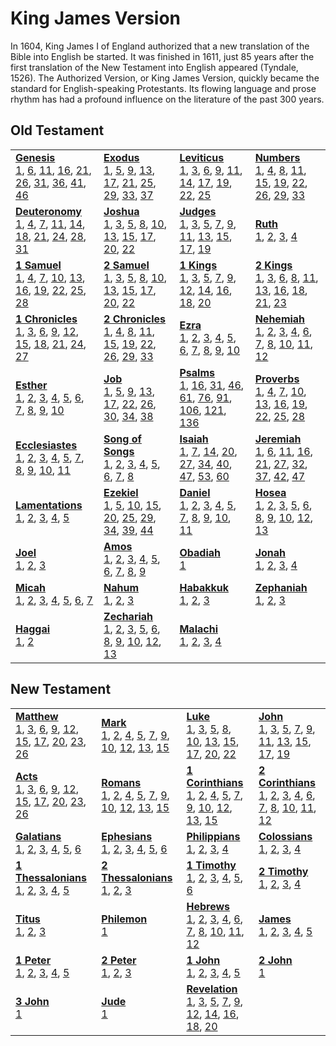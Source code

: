 # King James Version

In 1604, King James I of England authorized that a new translation of the Bible into English be started. It was finished in 1611, just 85 years after the first translation of the New Testament into English appeared (Tyndale, 1526). The Authorized Version, or King James Version, quickly became the standard for English-speaking Protestants. Its flowing language and prose rhythm has had a profound influence on the literature of the past 300 years.



## Old Testament

<table>
<tr>
<td>
<b><a href='Gen.md'>Genesis</a></b><br/>
<a href='Gen.md#genesis-1'>1</a>, <a href='Gen.md#genesis-6'>6</a>, <a href='Gen.md#genesis-11'>11</a>, <a href='Gen.md#genesis-16'>16</a>, <a href='Gen.md#genesis-21'>21</a>, <a href='Gen.md#genesis-26'>26</a>, <a href='Gen.md#genesis-31'>31</a>, <a href='Gen.md#genesis-36'>36</a>, <a href='Gen.md#genesis-41'>41</a>, <a href='Gen.md#genesis-46'>46</a>
</td>
<td>
<b><a href='Exod.md'>Exodus</a></b><br/>
<a href='Exod.md#exodus-1'>1</a>, <a href='Exod.md#exodus-5'>5</a>, <a href='Exod.md#exodus-9'>9</a>, <a href='Exod.md#exodus-13'>13</a>, <a href='Exod.md#exodus-17'>17</a>, <a href='Exod.md#exodus-21'>21</a>, <a href='Exod.md#exodus-25'>25</a>, <a href='Exod.md#exodus-29'>29</a>, <a href='Exod.md#exodus-33'>33</a>, <a href='Exod.md#exodus-37'>37</a>
</td>
<td>
<b><a href='Lev.md'>Leviticus</a></b><br/>
<a href='Lev.md#leviticus-1'>1</a>, <a href='Lev.md#leviticus-3'>3</a>, <a href='Lev.md#leviticus-6'>6</a>, <a href='Lev.md#leviticus-9'>9</a>, <a href='Lev.md#leviticus-11'>11</a>, <a href='Lev.md#leviticus-14'>14</a>, <a href='Lev.md#leviticus-17'>17</a>, <a href='Lev.md#leviticus-19'>19</a>, <a href='Lev.md#leviticus-22'>22</a>, <a href='Lev.md#leviticus-25'>25</a>
</td>
<td>
<b><a href='Num.md'>Numbers</a></b><br/>
<a href='Num.md#numbers-1'>1</a>, <a href='Num.md#numbers-4'>4</a>, <a href='Num.md#numbers-8'>8</a>, <a href='Num.md#numbers-11'>11</a>, <a href='Num.md#numbers-15'>15</a>, <a href='Num.md#numbers-19'>19</a>, <a href='Num.md#numbers-22'>22</a>, <a href='Num.md#numbers-26'>26</a>, <a href='Num.md#numbers-29'>29</a>, <a href='Num.md#numbers-33'>33</a>
</td></tr>
<tr>
<td>
<b><a href='Deut.md'>Deuteronomy</a></b><br/>
<a href='Deut.md#deuteronomy-1'>1</a>, <a href='Deut.md#deuteronomy-4'>4</a>, <a href='Deut.md#deuteronomy-7'>7</a>, <a href='Deut.md#deuteronomy-11'>11</a>, <a href='Deut.md#deuteronomy-14'>14</a>, <a href='Deut.md#deuteronomy-18'>18</a>, <a href='Deut.md#deuteronomy-21'>21</a>, <a href='Deut.md#deuteronomy-24'>24</a>, <a href='Deut.md#deuteronomy-28'>28</a>, <a href='Deut.md#deuteronomy-31'>31</a>
</td>
<td>
<b><a href='Josh.md'>Joshua</a></b><br/>
<a href='Josh.md#joshua-1'>1</a>, <a href='Josh.md#joshua-3'>3</a>, <a href='Josh.md#joshua-5'>5</a>, <a href='Josh.md#joshua-8'>8</a>, <a href='Josh.md#joshua-10'>10</a>, <a href='Josh.md#joshua-13'>13</a>, <a href='Josh.md#joshua-15'>15</a>, <a href='Josh.md#joshua-17'>17</a>, <a href='Josh.md#joshua-20'>20</a>, <a href='Josh.md#joshua-22'>22</a>
</td>
<td>
<b><a href='Judg.md'>Judges</a></b><br/>
<a href='Judg.md#judges-1'>1</a>, <a href='Judg.md#judges-3'>3</a>, <a href='Judg.md#judges-5'>5</a>, <a href='Judg.md#judges-7'>7</a>, <a href='Judg.md#judges-9'>9</a>, <a href='Judg.md#judges-11'>11</a>, <a href='Judg.md#judges-13'>13</a>, <a href='Judg.md#judges-15'>15</a>, <a href='Judg.md#judges-17'>17</a>, <a href='Judg.md#judges-19'>19</a>
</td>
<td>
<b><a href='Ruth.md'>Ruth</a></b><br/>
<a href='Ruth.md#ruth-1'>1</a>, <a href='Ruth.md#ruth-2'>2</a>, <a href='Ruth.md#ruth-3'>3</a>, <a href='Ruth.md#ruth-4'>4</a>
</td></tr>
<tr>
<td>
<b><a href='1Sam.md'>1 Samuel</a></b><br/>
<a href='1Sam.md#1-samuel-1'>1</a>, <a href='1Sam.md#1-samuel-4'>4</a>, <a href='1Sam.md#1-samuel-7'>7</a>, <a href='1Sam.md#1-samuel-10'>10</a>, <a href='1Sam.md#1-samuel-13'>13</a>, <a href='1Sam.md#1-samuel-16'>16</a>, <a href='1Sam.md#1-samuel-19'>19</a>, <a href='1Sam.md#1-samuel-22'>22</a>, <a href='1Sam.md#1-samuel-25'>25</a>, <a href='1Sam.md#1-samuel-28'>28</a>
</td>
<td>
<b><a href='2Sam.md'>2 Samuel</a></b><br/>
<a href='2Sam.md#2-samuel-1'>1</a>, <a href='2Sam.md#2-samuel-3'>3</a>, <a href='2Sam.md#2-samuel-5'>5</a>, <a href='2Sam.md#2-samuel-8'>8</a>, <a href='2Sam.md#2-samuel-10'>10</a>, <a href='2Sam.md#2-samuel-13'>13</a>, <a href='2Sam.md#2-samuel-15'>15</a>, <a href='2Sam.md#2-samuel-17'>17</a>, <a href='2Sam.md#2-samuel-20'>20</a>, <a href='2Sam.md#2-samuel-22'>22</a>
</td>
<td>
<b><a href='1Kgs.md'>1 Kings</a></b><br/>
<a href='1Kgs.md#1-kings-1'>1</a>, <a href='1Kgs.md#1-kings-3'>3</a>, <a href='1Kgs.md#1-kings-5'>5</a>, <a href='1Kgs.md#1-kings-7'>7</a>, <a href='1Kgs.md#1-kings-9'>9</a>, <a href='1Kgs.md#1-kings-12'>12</a>, <a href='1Kgs.md#1-kings-14'>14</a>, <a href='1Kgs.md#1-kings-16'>16</a>, <a href='1Kgs.md#1-kings-18'>18</a>, <a href='1Kgs.md#1-kings-20'>20</a>
</td>
<td>
<b><a href='2Kgs.md'>2 Kings</a></b><br/>
<a href='2Kgs.md#2-kings-1'>1</a>, <a href='2Kgs.md#2-kings-3'>3</a>, <a href='2Kgs.md#2-kings-6'>6</a>, <a href='2Kgs.md#2-kings-8'>8</a>, <a href='2Kgs.md#2-kings-11'>11</a>, <a href='2Kgs.md#2-kings-13'>13</a>, <a href='2Kgs.md#2-kings-16'>16</a>, <a href='2Kgs.md#2-kings-18'>18</a>, <a href='2Kgs.md#2-kings-21'>21</a>, <a href='2Kgs.md#2-kings-23'>23</a>
</td></tr>
<tr>
<td>
<b><a href='1Chr.md'>1 Chronicles</a></b><br/>
<a href='1Chr.md#1-chronicles-1'>1</a>, <a href='1Chr.md#1-chronicles-3'>3</a>, <a href='1Chr.md#1-chronicles-6'>6</a>, <a href='1Chr.md#1-chronicles-9'>9</a>, <a href='1Chr.md#1-chronicles-12'>12</a>, <a href='1Chr.md#1-chronicles-15'>15</a>, <a href='1Chr.md#1-chronicles-18'>18</a>, <a href='1Chr.md#1-chronicles-21'>21</a>, <a href='1Chr.md#1-chronicles-24'>24</a>, <a href='1Chr.md#1-chronicles-27'>27</a>
</td>
<td>
<b><a href='2Chr.md'>2 Chronicles</a></b><br/>
<a href='2Chr.md#2-chronicles-1'>1</a>, <a href='2Chr.md#2-chronicles-4'>4</a>, <a href='2Chr.md#2-chronicles-8'>8</a>, <a href='2Chr.md#2-chronicles-11'>11</a>, <a href='2Chr.md#2-chronicles-15'>15</a>, <a href='2Chr.md#2-chronicles-19'>19</a>, <a href='2Chr.md#2-chronicles-22'>22</a>, <a href='2Chr.md#2-chronicles-26'>26</a>, <a href='2Chr.md#2-chronicles-29'>29</a>, <a href='2Chr.md#2-chronicles-33'>33</a>
</td>
<td>
<b><a href='Ezra.md'>Ezra</a></b><br/>
<a href='Ezra.md#ezra-1'>1</a>, <a href='Ezra.md#ezra-2'>2</a>, <a href='Ezra.md#ezra-3'>3</a>, <a href='Ezra.md#ezra-4'>4</a>, <a href='Ezra.md#ezra-5'>5</a>, <a href='Ezra.md#ezra-6'>6</a>, <a href='Ezra.md#ezra-7'>7</a>, <a href='Ezra.md#ezra-8'>8</a>, <a href='Ezra.md#ezra-9'>9</a>, <a href='Ezra.md#ezra-10'>10</a>
</td>
<td>
<b><a href='Neh.md'>Nehemiah</a></b><br/>
<a href='Neh.md#nehemiah-1'>1</a>, <a href='Neh.md#nehemiah-2'>2</a>, <a href='Neh.md#nehemiah-3'>3</a>, <a href='Neh.md#nehemiah-4'>4</a>, <a href='Neh.md#nehemiah-6'>6</a>, <a href='Neh.md#nehemiah-7'>7</a>, <a href='Neh.md#nehemiah-8'>8</a>, <a href='Neh.md#nehemiah-10'>10</a>, <a href='Neh.md#nehemiah-11'>11</a>, <a href='Neh.md#nehemiah-12'>12</a>
</td></tr>
<tr>
</tr>
<tr>
</tr>
<tr>
<td>
<b><a href='Esth.md'>Esther</a></b><br/>
<a href='Esth.md#esther-1'>1</a>, <a href='Esth.md#esther-2'>2</a>, <a href='Esth.md#esther-3'>3</a>, <a href='Esth.md#esther-4'>4</a>, <a href='Esth.md#esther-5'>5</a>, <a href='Esth.md#esther-6'>6</a>, <a href='Esth.md#esther-7'>7</a>, <a href='Esth.md#esther-8'>8</a>, <a href='Esth.md#esther-9'>9</a>, <a href='Esth.md#esther-10'>10</a>
</td>
<td>
<b><a href='Job.md'>Job</a></b><br/>
<a href='Job.md#job-1'>1</a>, <a href='Job.md#job-5'>5</a>, <a href='Job.md#job-9'>9</a>, <a href='Job.md#job-13'>13</a>, <a href='Job.md#job-17'>17</a>, <a href='Job.md#job-22'>22</a>, <a href='Job.md#job-26'>26</a>, <a href='Job.md#job-30'>30</a>, <a href='Job.md#job-34'>34</a>, <a href='Job.md#job-38'>38</a>
</td>
<td>
<b><a href='Ps.md'>Psalms</a></b><br/>
<a href='Ps.md#psalms-1'>1</a>, <a href='Ps.md#psalms-16'>16</a>, <a href='Ps.md#psalms-31'>31</a>, <a href='Ps.md#psalms-46'>46</a>, <a href='Ps.md#psalms-61'>61</a>, <a href='Ps.md#psalms-76'>76</a>, <a href='Ps.md#psalms-91'>91</a>, <a href='Ps.md#psalms-106'>106</a>, <a href='Ps.md#psalms-121'>121</a>, <a href='Ps.md#psalms-136'>136</a>
</td>
<td>
<b><a href='Prov.md'>Proverbs</a></b><br/>
<a href='Prov.md#proverbs-1'>1</a>, <a href='Prov.md#proverbs-4'>4</a>, <a href='Prov.md#proverbs-7'>7</a>, <a href='Prov.md#proverbs-10'>10</a>, <a href='Prov.md#proverbs-13'>13</a>, <a href='Prov.md#proverbs-16'>16</a>, <a href='Prov.md#proverbs-19'>19</a>, <a href='Prov.md#proverbs-22'>22</a>, <a href='Prov.md#proverbs-25'>25</a>, <a href='Prov.md#proverbs-28'>28</a>
</td></tr>
<tr>
<td>
<b><a href='Eccl.md'>Ecclesiastes</a></b><br/>
<a href='Eccl.md#ecclesiastes-1'>1</a>, <a href='Eccl.md#ecclesiastes-2'>2</a>, <a href='Eccl.md#ecclesiastes-3'>3</a>, <a href='Eccl.md#ecclesiastes-4'>4</a>, <a href='Eccl.md#ecclesiastes-5'>5</a>, <a href='Eccl.md#ecclesiastes-7'>7</a>, <a href='Eccl.md#ecclesiastes-8'>8</a>, <a href='Eccl.md#ecclesiastes-9'>9</a>, <a href='Eccl.md#ecclesiastes-10'>10</a>, <a href='Eccl.md#ecclesiastes-11'>11</a>
</td>
<td>
<b><a href='Song.md'>Song of Songs</a></b><br/>
<a href='Song.md#song-of-songs-1'>1</a>, <a href='Song.md#song-of-songs-2'>2</a>, <a href='Song.md#song-of-songs-3'>3</a>, <a href='Song.md#song-of-songs-4'>4</a>, <a href='Song.md#song-of-songs-5'>5</a>, <a href='Song.md#song-of-songs-6'>6</a>, <a href='Song.md#song-of-songs-7'>7</a>, <a href='Song.md#song-of-songs-8'>8</a>
</td>
<td>
<b><a href='Isa.md'>Isaiah</a></b><br/>
<a href='Isa.md#isaiah-1'>1</a>, <a href='Isa.md#isaiah-7'>7</a>, <a href='Isa.md#isaiah-14'>14</a>, <a href='Isa.md#isaiah-20'>20</a>, <a href='Isa.md#isaiah-27'>27</a>, <a href='Isa.md#isaiah-34'>34</a>, <a href='Isa.md#isaiah-40'>40</a>, <a href='Isa.md#isaiah-47'>47</a>, <a href='Isa.md#isaiah-53'>53</a>, <a href='Isa.md#isaiah-60'>60</a>
</td>
<td>
<b><a href='Jer.md'>Jeremiah</a></b><br/>
<a href='Jer.md#jeremiah-1'>1</a>, <a href='Jer.md#jeremiah-6'>6</a>, <a href='Jer.md#jeremiah-11'>11</a>, <a href='Jer.md#jeremiah-16'>16</a>, <a href='Jer.md#jeremiah-21'>21</a>, <a href='Jer.md#jeremiah-27'>27</a>, <a href='Jer.md#jeremiah-32'>32</a>, <a href='Jer.md#jeremiah-37'>37</a>, <a href='Jer.md#jeremiah-42'>42</a>, <a href='Jer.md#jeremiah-47'>47</a>
</td></tr>
<tr>
<td>
<b><a href='Lam.md'>Lamentations</a></b><br/>
<a href='Lam.md#lamentations-1'>1</a>, <a href='Lam.md#lamentations-2'>2</a>, <a href='Lam.md#lamentations-3'>3</a>, <a href='Lam.md#lamentations-4'>4</a>, <a href='Lam.md#lamentations-5'>5</a>
</td>
<td>
<b><a href='Ezek.md'>Ezekiel</a></b><br/>
<a href='Ezek.md#ezekiel-1'>1</a>, <a href='Ezek.md#ezekiel-5'>5</a>, <a href='Ezek.md#ezekiel-10'>10</a>, <a href='Ezek.md#ezekiel-15'>15</a>, <a href='Ezek.md#ezekiel-20'>20</a>, <a href='Ezek.md#ezekiel-25'>25</a>, <a href='Ezek.md#ezekiel-29'>29</a>, <a href='Ezek.md#ezekiel-34'>34</a>, <a href='Ezek.md#ezekiel-39'>39</a>, <a href='Ezek.md#ezekiel-44'>44</a>
</td>
<td>
<b><a href='Dan.md'>Daniel</a></b><br/>
<a href='Dan.md#daniel-1'>1</a>, <a href='Dan.md#daniel-2'>2</a>, <a href='Dan.md#daniel-3'>3</a>, <a href='Dan.md#daniel-4'>4</a>, <a href='Dan.md#daniel-5'>5</a>, <a href='Dan.md#daniel-7'>7</a>, <a href='Dan.md#daniel-8'>8</a>, <a href='Dan.md#daniel-9'>9</a>, <a href='Dan.md#daniel-10'>10</a>, <a href='Dan.md#daniel-11'>11</a>
</td>
<td>
<b><a href='Hos.md'>Hosea</a></b><br/>
<a href='Hos.md#hosea-1'>1</a>, <a href='Hos.md#hosea-2'>2</a>, <a href='Hos.md#hosea-3'>3</a>, <a href='Hos.md#hosea-5'>5</a>, <a href='Hos.md#hosea-6'>6</a>, <a href='Hos.md#hosea-8'>8</a>, <a href='Hos.md#hosea-9'>9</a>, <a href='Hos.md#hosea-10'>10</a>, <a href='Hos.md#hosea-12'>12</a>, <a href='Hos.md#hosea-13'>13</a>
</td></tr>
<tr>
<td>
<b><a href='Joel.md'>Joel</a></b><br/>
<a href='Joel.md#joel-1'>1</a>, <a href='Joel.md#joel-2'>2</a>, <a href='Joel.md#joel-3'>3</a>
</td>
<td>
<b><a href='Amos.md'>Amos</a></b><br/>
<a href='Amos.md#amos-1'>1</a>, <a href='Amos.md#amos-2'>2</a>, <a href='Amos.md#amos-3'>3</a>, <a href='Amos.md#amos-4'>4</a>, <a href='Amos.md#amos-5'>5</a>, <a href='Amos.md#amos-6'>6</a>, <a href='Amos.md#amos-7'>7</a>, <a href='Amos.md#amos-8'>8</a>, <a href='Amos.md#amos-9'>9</a>
</td>
<td>
<b><a href='Obad.md'>Obadiah</a></b><br/>
<a href='Obad.md#obadiah-1'>1</a>
</td>
<td>
<b><a href='Jonah.md'>Jonah</a></b><br/>
<a href='Jonah.md#jonah-1'>1</a>, <a href='Jonah.md#jonah-2'>2</a>, <a href='Jonah.md#jonah-3'>3</a>, <a href='Jonah.md#jonah-4'>4</a>
</td></tr>
<tr>
<td>
<b><a href='Mic.md'>Micah</a></b><br/>
<a href='Mic.md#micah-1'>1</a>, <a href='Mic.md#micah-2'>2</a>, <a href='Mic.md#micah-3'>3</a>, <a href='Mic.md#micah-4'>4</a>, <a href='Mic.md#micah-5'>5</a>, <a href='Mic.md#micah-6'>6</a>, <a href='Mic.md#micah-7'>7</a>
</td>
<td>
<b><a href='Nah.md'>Nahum</a></b><br/>
<a href='Nah.md#nahum-1'>1</a>, <a href='Nah.md#nahum-2'>2</a>, <a href='Nah.md#nahum-3'>3</a>
</td>
<td>
<b><a href='Hab.md'>Habakkuk</a></b><br/>
<a href='Hab.md#habakkuk-1'>1</a>, <a href='Hab.md#habakkuk-2'>2</a>, <a href='Hab.md#habakkuk-3'>3</a>
</td>
<td>
<b><a href='Zeph.md'>Zephaniah</a></b><br/>
<a href='Zeph.md#zephaniah-1'>1</a>, <a href='Zeph.md#zephaniah-2'>2</a>, <a href='Zeph.md#zephaniah-3'>3</a>
</td></tr>
<tr>
<td>
<b><a href='Hag.md'>Haggai</a></b><br/>
<a href='Hag.md#haggai-1'>1</a>, <a href='Hag.md#haggai-2'>2</a>
</td>
<td>
<b><a href='Zech.md'>Zechariah</a></b><br/>
<a href='Zech.md#zechariah-1'>1</a>, <a href='Zech.md#zechariah-2'>2</a>, <a href='Zech.md#zechariah-3'>3</a>, <a href='Zech.md#zechariah-5'>5</a>, <a href='Zech.md#zechariah-6'>6</a>, <a href='Zech.md#zechariah-8'>8</a>, <a href='Zech.md#zechariah-9'>9</a>, <a href='Zech.md#zechariah-10'>10</a>, <a href='Zech.md#zechariah-12'>12</a>, <a href='Zech.md#zechariah-13'>13</a>
</td>
<td>
<b><a href='Mal.md'>Malachi</a></b><br/>
<a href='Mal.md#malachi-1'>1</a>, <a href='Mal.md#malachi-2'>2</a>, <a href='Mal.md#malachi-3'>3</a>, <a href='Mal.md#malachi-4'>4</a>
</td></tr>
</table>

## New Testament

<table>
<tr>
<td>
<b><a href='Matt.md'>Matthew</a></b><br/>
<a href='Matt.md#matthew-1'>1</a>, <a href='Matt.md#matthew-3'>3</a>, <a href='Matt.md#matthew-6'>6</a>, <a href='Matt.md#matthew-9'>9</a>, <a href='Matt.md#matthew-12'>12</a>, <a href='Matt.md#matthew-15'>15</a>, <a href='Matt.md#matthew-17'>17</a>, <a href='Matt.md#matthew-20'>20</a>, <a href='Matt.md#matthew-23'>23</a>, <a href='Matt.md#matthew-26'>26</a>
</td>
<td>
<b><a href='Mark.md'>Mark</a></b><br/>
<a href='Mark.md#mark-1'>1</a>, <a href='Mark.md#mark-2'>2</a>, <a href='Mark.md#mark-4'>4</a>, <a href='Mark.md#mark-5'>5</a>, <a href='Mark.md#mark-7'>7</a>, <a href='Mark.md#mark-9'>9</a>, <a href='Mark.md#mark-10'>10</a>, <a href='Mark.md#mark-12'>12</a>, <a href='Mark.md#mark-13'>13</a>, <a href='Mark.md#mark-15'>15</a>
</td>
<td>
<b><a href='Luke.md'>Luke</a></b><br/>
<a href='Luke.md#luke-1'>1</a>, <a href='Luke.md#luke-3'>3</a>, <a href='Luke.md#luke-5'>5</a>, <a href='Luke.md#luke-8'>8</a>, <a href='Luke.md#luke-10'>10</a>, <a href='Luke.md#luke-13'>13</a>, <a href='Luke.md#luke-15'>15</a>, <a href='Luke.md#luke-17'>17</a>, <a href='Luke.md#luke-20'>20</a>, <a href='Luke.md#luke-22'>22</a>
</td>
<td>
<b><a href='John.md'>John</a></b><br/>
<a href='John.md#john-1'>1</a>, <a href='John.md#john-3'>3</a>, <a href='John.md#john-5'>5</a>, <a href='John.md#john-7'>7</a>, <a href='John.md#john-9'>9</a>, <a href='John.md#john-11'>11</a>, <a href='John.md#john-13'>13</a>, <a href='John.md#john-15'>15</a>, <a href='John.md#john-17'>17</a>, <a href='John.md#john-19'>19</a>
</td></tr>
<tr>
<td>
<b><a href='Acts.md'>Acts</a></b><br/>
<a href='Acts.md#acts-1'>1</a>, <a href='Acts.md#acts-3'>3</a>, <a href='Acts.md#acts-6'>6</a>, <a href='Acts.md#acts-9'>9</a>, <a href='Acts.md#acts-12'>12</a>, <a href='Acts.md#acts-15'>15</a>, <a href='Acts.md#acts-17'>17</a>, <a href='Acts.md#acts-20'>20</a>, <a href='Acts.md#acts-23'>23</a>, <a href='Acts.md#acts-26'>26</a>
</td>
<td>
<b><a href='Rom.md'>Romans</a></b><br/>
<a href='Rom.md#romans-1'>1</a>, <a href='Rom.md#romans-2'>2</a>, <a href='Rom.md#romans-4'>4</a>, <a href='Rom.md#romans-5'>5</a>, <a href='Rom.md#romans-7'>7</a>, <a href='Rom.md#romans-9'>9</a>, <a href='Rom.md#romans-10'>10</a>, <a href='Rom.md#romans-12'>12</a>, <a href='Rom.md#romans-13'>13</a>, <a href='Rom.md#romans-15'>15</a>
</td>
<td>
<b><a href='1Cor.md'>1 Corinthians</a></b><br/>
<a href='1Cor.md#1-corinthians-1'>1</a>, <a href='1Cor.md#1-corinthians-2'>2</a>, <a href='1Cor.md#1-corinthians-4'>4</a>, <a href='1Cor.md#1-corinthians-5'>5</a>, <a href='1Cor.md#1-corinthians-7'>7</a>, <a href='1Cor.md#1-corinthians-9'>9</a>, <a href='1Cor.md#1-corinthians-10'>10</a>, <a href='1Cor.md#1-corinthians-12'>12</a>, <a href='1Cor.md#1-corinthians-13'>13</a>, <a href='1Cor.md#1-corinthians-15'>15</a>
</td>
<td>
<b><a href='2Cor.md'>2 Corinthians</a></b><br/>
<a href='2Cor.md#2-corinthians-1'>1</a>, <a href='2Cor.md#2-corinthians-2'>2</a>, <a href='2Cor.md#2-corinthians-3'>3</a>, <a href='2Cor.md#2-corinthians-4'>4</a>, <a href='2Cor.md#2-corinthians-6'>6</a>, <a href='2Cor.md#2-corinthians-7'>7</a>, <a href='2Cor.md#2-corinthians-8'>8</a>, <a href='2Cor.md#2-corinthians-10'>10</a>, <a href='2Cor.md#2-corinthians-11'>11</a>, <a href='2Cor.md#2-corinthians-12'>12</a>
</td></tr>
<tr>
<td>
<b><a href='Gal.md'>Galatians</a></b><br/>
<a href='Gal.md#galatians-1'>1</a>, <a href='Gal.md#galatians-2'>2</a>, <a href='Gal.md#galatians-3'>3</a>, <a href='Gal.md#galatians-4'>4</a>, <a href='Gal.md#galatians-5'>5</a>, <a href='Gal.md#galatians-6'>6</a>
</td>
<td>
<b><a href='Eph.md'>Ephesians</a></b><br/>
<a href='Eph.md#ephesians-1'>1</a>, <a href='Eph.md#ephesians-2'>2</a>, <a href='Eph.md#ephesians-3'>3</a>, <a href='Eph.md#ephesians-4'>4</a>, <a href='Eph.md#ephesians-5'>5</a>, <a href='Eph.md#ephesians-6'>6</a>
</td>
<td>
<b><a href='Phil.md'>Philippians</a></b><br/>
<a href='Phil.md#philippians-1'>1</a>, <a href='Phil.md#philippians-2'>2</a>, <a href='Phil.md#philippians-3'>3</a>, <a href='Phil.md#philippians-4'>4</a>
</td>
<td>
<b><a href='Col.md'>Colossians</a></b><br/>
<a href='Col.md#colossians-1'>1</a>, <a href='Col.md#colossians-2'>2</a>, <a href='Col.md#colossians-3'>3</a>, <a href='Col.md#colossians-4'>4</a>
</td></tr>
<tr>
<td>
<b><a href='1Thess.md'>1 Thessalonians</a></b><br/>
<a href='1Thess.md#1-thessalonians-1'>1</a>, <a href='1Thess.md#1-thessalonians-2'>2</a>, <a href='1Thess.md#1-thessalonians-3'>3</a>, <a href='1Thess.md#1-thessalonians-4'>4</a>, <a href='1Thess.md#1-thessalonians-5'>5</a>
</td>
<td>
<b><a href='2Thess.md'>2 Thessalonians</a></b><br/>
<a href='2Thess.md#2-thessalonians-1'>1</a>, <a href='2Thess.md#2-thessalonians-2'>2</a>, <a href='2Thess.md#2-thessalonians-3'>3</a>
</td>
<td>
<b><a href='1Tim.md'>1 Timothy</a></b><br/>
<a href='1Tim.md#1-timothy-1'>1</a>, <a href='1Tim.md#1-timothy-2'>2</a>, <a href='1Tim.md#1-timothy-3'>3</a>, <a href='1Tim.md#1-timothy-4'>4</a>, <a href='1Tim.md#1-timothy-5'>5</a>, <a href='1Tim.md#1-timothy-6'>6</a>
</td>
<td>
<b><a href='2Tim.md'>2 Timothy</a></b><br/>
<a href='2Tim.md#2-timothy-1'>1</a>, <a href='2Tim.md#2-timothy-2'>2</a>, <a href='2Tim.md#2-timothy-3'>3</a>, <a href='2Tim.md#2-timothy-4'>4</a>
</td></tr>
<tr>
<td>
<b><a href='Titus.md'>Titus</a></b><br/>
<a href='Titus.md#titus-1'>1</a>, <a href='Titus.md#titus-2'>2</a>, <a href='Titus.md#titus-3'>3</a>
</td>
<td>
<b><a href='Phlm.md'>Philemon</a></b><br/>
<a href='Phlm.md#philemon-1'>1</a>
</td>
<td>
<b><a href='Heb.md'>Hebrews</a></b><br/>
<a href='Heb.md#hebrews-1'>1</a>, <a href='Heb.md#hebrews-2'>2</a>, <a href='Heb.md#hebrews-3'>3</a>, <a href='Heb.md#hebrews-4'>4</a>, <a href='Heb.md#hebrews-6'>6</a>, <a href='Heb.md#hebrews-7'>7</a>, <a href='Heb.md#hebrews-8'>8</a>, <a href='Heb.md#hebrews-10'>10</a>, <a href='Heb.md#hebrews-11'>11</a>, <a href='Heb.md#hebrews-12'>12</a>
</td>
<td>
<b><a href='Jas.md'>James</a></b><br/>
<a href='Jas.md#james-1'>1</a>, <a href='Jas.md#james-2'>2</a>, <a href='Jas.md#james-3'>3</a>, <a href='Jas.md#james-4'>4</a>, <a href='Jas.md#james-5'>5</a>
</td></tr>
<tr>
<td>
<b><a href='1Pet.md'>1 Peter</a></b><br/>
<a href='1Pet.md#1-peter-1'>1</a>, <a href='1Pet.md#1-peter-2'>2</a>, <a href='1Pet.md#1-peter-3'>3</a>, <a href='1Pet.md#1-peter-4'>4</a>, <a href='1Pet.md#1-peter-5'>5</a>
</td>
<td>
<b><a href='2Pet.md'>2 Peter</a></b><br/>
<a href='2Pet.md#2-peter-1'>1</a>, <a href='2Pet.md#2-peter-2'>2</a>, <a href='2Pet.md#2-peter-3'>3</a>
</td>
<td>
<b><a href='1John.md'>1 John</a></b><br/>
<a href='1John.md#1-john-1'>1</a>, <a href='1John.md#1-john-2'>2</a>, <a href='1John.md#1-john-3'>3</a>, <a href='1John.md#1-john-4'>4</a>, <a href='1John.md#1-john-5'>5</a>
</td>
<td>
<b><a href='2John.md'>2 John</a></b><br/>
<a href='2John.md#2-john-1'>1</a>
</td></tr>
<tr>
<td>
<b><a href='3John.md'>3 John</a></b><br/>
<a href='3John.md#3-john-1'>1</a>
</td>
<td>
<b><a href='Jude.md'>Jude</a></b><br/>
<a href='Jude.md#jude-1'>1</a>
</td>
<td>
<b><a href='Rev.md'>Revelation</a></b><br/>
<a href='Rev.md#revelation-1'>1</a>, <a href='Rev.md#revelation-3'>3</a>, <a href='Rev.md#revelation-5'>5</a>, <a href='Rev.md#revelation-7'>7</a>, <a href='Rev.md#revelation-9'>9</a>, <a href='Rev.md#revelation-12'>12</a>, <a href='Rev.md#revelation-14'>14</a>, <a href='Rev.md#revelation-16'>16</a>, <a href='Rev.md#revelation-18'>18</a>, <a href='Rev.md#revelation-20'>20</a>
</td></tr>
</table>